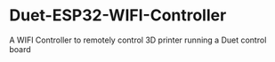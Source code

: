 # Duet-ESP32-WIFI-Controller
A WIFI Controller to remotely control 3D printer running a Duet control board
